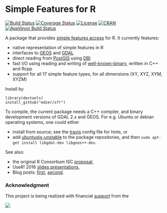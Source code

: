 # Simple Features for R

[![Build Status](https://travis-ci.org/edzer/sfr.png?branch=master)](https://travis-ci.org/edzer/sfr)
[![Coverage Status](https://img.shields.io/codecov/c/github/edzer/sfr/master.svg)](https://codecov.io/github/edzer/sfr?branch=master)
[![License](http://img.shields.io/badge/license-GPL%20%28%3E=%202%29-brightgreen.svg?style=flat)](http://www.gnu.org/licenses/gpl-2.0.html) 
[![CRAN](http://www.r-pkg.org/badges/version/sf)](http://cran.rstudio.com/package=sf)[![AppVeyor Build Status](https://ci.appveyor.com/api/projects/status/github/edzer/sfr?branch=master&svg=true)](https://ci.appveyor.com/project/edzer/sfr)


A package that provides [simple features access](https://en.wikipedia.org/wiki/Simple_Features) for R. It currently features:

* native representation of simple features in R
* interfaces to [GEOS](https://trac.osgeo.org/geos) and [GDAL](http://www.gdal.org/)
* direct reading from [PostGIS](http://postgis.net/) using [DBI](https://cran.r-project.org/web/packages/DBI/index.html)
* fast I/O using reading and writing of [well-known-binary](https://en.wikipedia.org/wiki/Well-known_text#Well-known_binary), written in C++ and Rcpp
* support for all 17 simple feature types, for all dimensions (XY, XYZ, XYM, XYZM)

Install by
```
library(devtools)
install_github("edzer/sfr")
```

To compile, the current package needs a C++ compiler, and binary development versions of GDAL 2.x and GEOS. For e.g. Ubuntu or debian operating systems, one could either

* install from source; see the [travis](https://github.com/edzer/sfr/blob/master/.travis.yml) config file for hints, or
* add [ubuntugis-unstable](http://ppa.launchpad.net/ubuntugis/ubuntugis-unstable/ubuntu/) to the package repositories, and then `sudo apt-get install libgdal-dev libgeos++-dev`.

See also:

* the original R Consortium ISC [proposal](PROPOSAL.md),
* UseR! 2016 [slides presentations](http://pebesma.staff.ifgi.de/pebesma_sfr.pdf),
* Blog posts: [first](http://r-spatial.org/r/2016/02/15/simple-features-for-r.html), [second](http://r-spatial.org/r/2016/07/18/sf2.html).

### Acknowledgment

This project is being realized with financial [support](https://www.r-consortium.org/projects) from the

[![](https://www.r-consortium.org/sites/cpstandard/files/rconsort_logo_sml.png)](https://www.r-consortium.org/)
